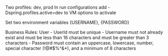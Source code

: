 Two profiles: dev, prod
In run configurations add -Dspring.profiles.active=dev to VM options to activate

Set two environment variables {USERNAME}, {PASSWORD}

Business Rules:
    User
    - UserId must be unique
    - Username must not already exist and must be less than 16 characters and must be greater than 3 characters
    - Password must contain an uppercase, lowercase, number, special character (!@#$%^&*), and a minimum of 8 characters